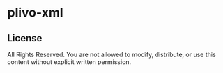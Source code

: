# plivo-xml
## License
All Rights Reserved. You are not allowed to modify, distribute, or use this content without explicit written permission.
